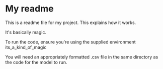# My readme

This is a readme file for my project.  This explains how it works.

It's basically magic.

To run the code, ensure you're using the supplied environment
its_a_kind_of_magic

You will need an appropriately formatted .csv file in the same directory as the
code for the model to run.

